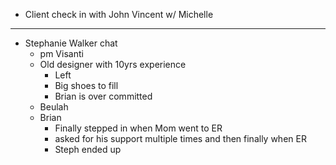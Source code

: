 - Client check in with John Vincent w/ Michelle
- ---
- Stephanie Walker chat
	- pm Visanti
	- Old designer with 10yrs experience
		- Left
		- Big shoes to fill
		- Brian is over committed
	- Beulah
	- Brian
		- Finally stepped in when Mom went to ER
		- asked for his support multiple times and then finally when ER
		- Steph ended up